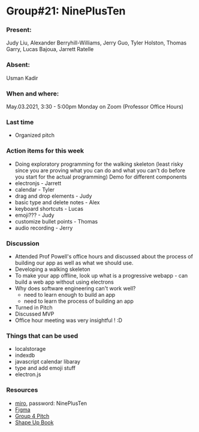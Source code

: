 # Group#21: NinePlusTen

### Present:

Judy Liu, Alexander Berryhill-Williams, Jerry Guo, Tyler Holston, Thomas Garry, Lucas Bajoua, Jarrett Ratelle

### Absent:

Usman Kadir

### When and where:

May.03.2021, 3:30 - 5:00pm Monday on Zoom (Professor Office Hours)

### Last time

- Organized pitch

### Action items for this week

- Doing exploratory programming for the walking skeleton (least risky since you are proving what you can do and what you can't do before you start for the actual programming)
  Demo for different components
- electronjs - Jarrett
- calendar - Tyler
- drag and drop elements - Judy
- basic type and delete notes - Alex
- keyboard shortcuts - Lucas
- emoji??? - Judy
- customize bullet points - Thomas
- audio recording - Jerry

### Discussion

- Attended Prof Powell's office hours and discussed about the process of building our app as well as what we should use.
- Developing a walking skeleton
- To make your app offline, look up what is a progressive webapp - can build a web app without using electrons
- Why does software engineering can't work well?
  - need to learn enough to build an app
  - need to learn the process of building an app
- Turned in Pitch
- Discussed MVP
- Office hour meeting was very insightful ! :D

### Things that can be used

- localstorage
- indexdb
- javascript calendar libaray
- type and add emoji stuff
- electron.js

### Resources

- [miro](https://miro.com/app/board/o9J_lJdxiAU=/), password: NinePlusTen
- [Figma](https://www.figma.com/file/ozPYo9xDLUzF46TTTyFECs/NinePlusTen?node-id=29%3A0)
- [Group 4 Pitch](https://github.com/AlexisChen99/cse110-w21-group4/blob/main/specs/pitch/MVP%20Project%20Pitch.pdf)
- [Shape Up Book](https://basecamp.com/shapeup/shape-up.pdf)
